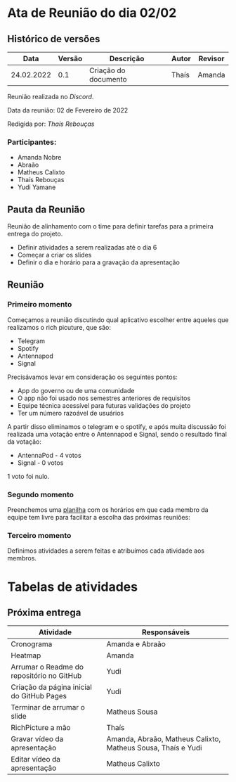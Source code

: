# Ata de Reunião do dia 02/02

## Histórico de versões
| Data       | Versão | Descrição            | Autor | Revisor |
| ---------- | ------ | -------------------- | ----- | ------- |
| 24.02.2022 | 0.1    | Criação do documento | Thaís | Amanda  |

Reunião realizada no _Discord_.

Data da reunião: 02 de Fevereiro de 2022

Redigida por: _Thaís Rebouças_

### Participantes:

- Amanda Nobre
- Abraão
- Matheus Calixto
- Thaís Rebouças
- Yudi Yamane

## Pauta da Reunião

Reunião de alinhamento com o time para definir tarefas para a primeira entrega do projeto.

- Definir atividades a serem realizadas até o dia 6
- Começar a criar os slides
- Definir o dia e horário para a gravação da apresentação

## Reunião
### Primeiro momento

Começamos a reunião discutindo qual aplicativo escolher entre aqueles que realizamos o rich picuture, que são:
- Telegram
- Spotify
- Antennapod
- Signal

Precisávamos levar em consideração os seguintes pontos:
- App do governo ou de uma comunidade
- O app não foi usado nos semestres anteriores de requisitos
- Equipe técnica acessível para futuras validações do projeto
- Ter um número razoável de usuários

A partir disso eliminamos o telegram e o spotify, e após muita discussão foi realizada uma votação entre o Antennapod e Signal, sendo o resultado final da votação:

- AntennaPod - 4 votos
- Signal - 0 votos

1 voto foi nulo.

### Segundo momento

Preenchemos uma [planilha](https://docs.google.com/spreadsheets/d/1BLhhFdXQga0X0WAd7KLn-UkEZvHdPkqJEjPx4qN1C4I/edit#gid=0) com os horários em que cada membro da equipe tem livre para facilitar a escolha das próximas reuniões:

### Terceiro momento

Definimos atividades a serem feitas e atribuímos cada atividade aos membros.

# Tabelas de atividades

## Próxima entrega

| Atividade                                 | Responsáveis                                                 |
| ----------------------------------------- | ------------------------------------------------------------ |
| Cronograma                                | Amanda e Abraão                                              |
| Heatmap                                   | Amanda                                                       |
| Arrumar o Readme do repositório no GitHub | Yudi                                                         |
| Criação da página inicial do GitHub Pages | Yudi                                                         |
| Terminar de arrumar o slide               | Matheus Sousa                                                |
| RichPicture a mão                         | Thaís                                                        |
| Gravar vídeo da apresentação              | Amanda, Abraão, Matheus Calixto, Matheus Sousa, Thaís e Yudi |
| Editar vídeo da apresentação              | Matheus Calixto                                              |